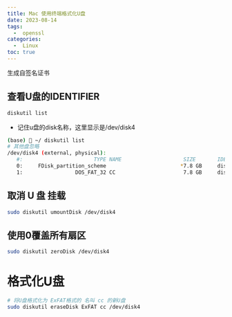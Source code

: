 ```yaml
---
title: Mac 使用终端格式化U盘
date: 2023-08-14
tags:
  -  openssl
categories:
  -  Linux
toc: true
---
```


生成自签名证书

<!-- more -->



## 查看U盘的IDENTIFIER

```bash
diskutil list
```

- 记住u盘的disk名称，这里显示是/dev/disk4

```bash
(base)  ~/ diskutil list
# 其他盘忽略
/dev/disk4 (external, physical):
   #:                       TYPE NAME                    SIZE       IDENTIFIER
   0:     FDisk_partition_scheme                        *7.8 GB     disk4
   1:                 DOS_FAT_32 CC                      7.8 GB     disk4s1
```

## 取消 U 盘 挂载

```bash
sudo diskutil umountDisk /dev/disk4
```

## 使用0覆盖所有扇区

```bash
sudo diskutil zeroDisk /dev/disk4
```

# 格式化U盘

```bash
# 将U盘格式化为 ExFAT格式的 名叫 cc 的新U盘
sudo diskutil eraseDisk ExFAT cc /dev/disk4
```